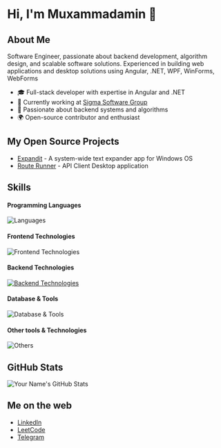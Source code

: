 # Hi, I'm Muxammadamin 👋

## About Me
Software Engineer, passionate about backend development, algorithm
design, and scalable software solutions. Experienced in building web applications and desktop solutions using Angular, .NET,
WPF, WinForms, WebForms
- 🎓 Full-stack developer with expertise in Angular and .NET
- 🏢 Currently working at [Sigma Software Group](https://sigma.software)
- 🚀 Passionate about backend systems and algorithms
- 🌍 Open-source contributor and enthusiast

## My Open Source Projects
- [Expandit](https://github.com/Muxammadamin-Ulmasaliyev/Expandit) - A system-wide text expander app for Windows OS
- [Route Runner](https://github.com/Muxammadamin-Ulmasaliyev/Route-Runner-App) - API Client Desktop application 

## Skills

#### Programming Languages
![Languages](https://skillicons.dev/icons?i=cs,cpp,js,ts,java)

#### Frontend Technologies
![Frontend Technologies](https://skillicons.dev/icons?i=angular,html,css,tailwind)

#### Backend Technologies
[![Backend Technologies](https://skillicons.dev/icons?i=azure,docker,dotnet&perline=3)](https://skillicons.dev)

#### Database & Tools
![Database & Tools](https://skillicons.dev/icons?i=mysql,postgresql,sqlite)

#### Other tools & Technologies
![Others](https://skillicons.dev/icons?i=git,github,vscode,figma,jenkins,visualstudio)


## GitHub Stats
![Your Name's GitHub Stats](https://github-readme-stats.vercel.app/api?username=Muxammadamin-Ulmasaliyev&show_icons=true&count_private=true)

## Me on the web
- [LinkedIn](https://www.linkedin.com/in/muxammadamin-ulmasaliyev-419198251)
- [LeetCode](https://leetcode.com/u/MuxammadaminUlmasaliyev/)
- [Telegram](https://t.me/MuxammadaminUlmasaliyev)

